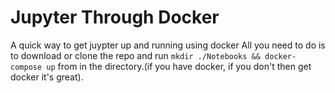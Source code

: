 # Jupyter Through Docker
A quick way to get juypter up and running using docker
All you need to do is to download or clone the repo and run `mkdir ./Notebooks && docker-compose up` from in the directory.(if you have docker, if you don't then get docker it's great).
